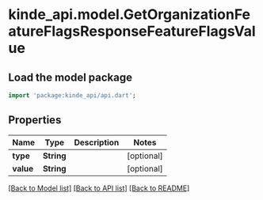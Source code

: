 # kinde_api.model.GetOrganizationFeatureFlagsResponseFeatureFlagsValue

## Load the model package
```dart
import 'package:kinde_api/api.dart';
```

## Properties
Name | Type | Description | Notes
------------ | ------------- | ------------- | -------------
**type** | **String** |  | [optional] 
**value** | **String** |  | [optional] 

[[Back to Model list]](../README.md#documentation-for-models) [[Back to API list]](../README.md#documentation-for-api-endpoints) [[Back to README]](../README.md)


